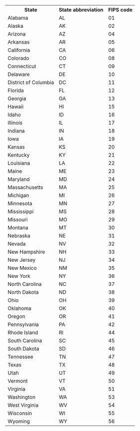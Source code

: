 <table>
  <tr><th>State</th><th>State abbreviation</th><th>FIPS code</th></tr>
  <tr><td>Alabama</td><td>AL</td><td>01</td></tr>
  <tr><td>Alaska</td><td>AK</td><td>02</td></tr>
  <tr><td>Arizona</td><td>AZ</td><td>04</td></tr>
  <tr><td>Arkansas</td><td>AR</td><td>05</td></tr>
  <tr><td>California</td><td>CA</td><td>06</td></tr>
  <tr><td>Colorado</td><td>CO</td><td>08</td></tr>
  <tr><td>Connecticut</td><td>CT</td><td>09</td></tr>
  <tr><td>Delaware</td><td>DE</td><td>10</td></tr>
  <tr><td>District of Columbia</td><td>DC</td><td>11</td></tr>
  <tr><td>Florida</td><td>FL</td><td>12</td></tr>
  <tr><td>Georgia</td><td>GA</td><td>13</td></tr>
  <tr><td>Hawaii</td><td>HI</td><td>15</td></tr>
  <tr><td>Idaho</td><td>ID</td><td>16</td></tr>
  <tr><td>Illinois</td><td>IL</td><td>17</td></tr>
  <tr><td>Indiana</td><td>IN</td><td>18</td></tr>
  <tr><td>Iowa</td><td>IA</td><td>19</td></tr>
  <tr><td>Kansas</td><td>KS</td><td>20</td></tr>
  <tr><td>Kentucky</td><td>KY</td><td>21</td></tr>
  <tr><td>Louisiana</td><td>LA</td><td>22</td></tr>
  <tr><td>Maine</td><td>ME</td><td>23</td></tr>
  <tr><td>Maryland</td><td>MD</td><td>24</td></tr>
  <tr><td>Massachusetts</td><td>MA</td><td>25</td></tr>
  <tr><td>Michigan</td><td>MI</td><td>26</td></tr>
  <tr><td>Minnesota</td><td>MN</td><td>27</td></tr>
  <tr><td>Mississippi</td><td>MS</td><td>28</td></tr>
  <tr><td>Missouri</td><td>MO</td><td>29</td></tr>
  <tr><td>Montana</td><td>MT</td><td>30</td></tr>
  <tr><td>Nebraska</td><td>NE</td><td>31</td></tr>
  <tr><td>Nevada</td><td>NV</td><td>32</td></tr>
  <tr><td>New Hampshire</td><td>NH</td><td>33</td></tr>
  <tr><td>New Jersey</td><td>NJ</td><td>34</td></tr>
  <tr><td>New Mexico</td><td>NM</td><td>35</td></tr>
  <tr><td>New York</td><td>NY</td><td>36</td></tr>
  <tr><td>North Carolina</td><td>NC</td><td>37</td></tr>
  <tr><td>North Dakota</td><td>ND</td><td>38</td></tr>
  <tr><td>Ohio</td><td>OH</td><td>39</td></tr>
  <tr><td>Oklahoma</td><td>OK</td><td>40</td></tr>
  <tr><td>Oregon</td><td>OR</td><td>41</td></tr>
  <tr><td>Pennsylvania</td><td>PA</td><td>42</td></tr>
  <tr><td>Rhode Island</td><td>RI</td><td>44</td></tr>
  <tr><td>South Carolina</td><td>SC</td><td>45</td></tr>
  <tr><td>South Dakota</td><td>SD</td><td>46</td></tr>
  <tr><td>Tennessee</td><td>TN</td><td>47</td></tr>
  <tr><td>Texas</td><td>TX</td><td>48</td></tr>
  <tr><td>Utah</td><td>UT</td><td>49</td></tr>
  <tr><td>Vermont</td><td>VT</td><td>50</td></tr>
  <tr><td>Virginia</td><td>VA</td><td>51</td></tr>
  <tr><td>Washington</td><td>WA</td><td>53</td></tr>
  <tr><td>West Virginia</td><td>WV</td><td>54</td></tr>
  <tr><td>Wisconsin</td><td>WI</td><td>55</td></tr>
  <tr><td>Wyoming</td><td>WY</td><td>56</td></tr>
</table>
